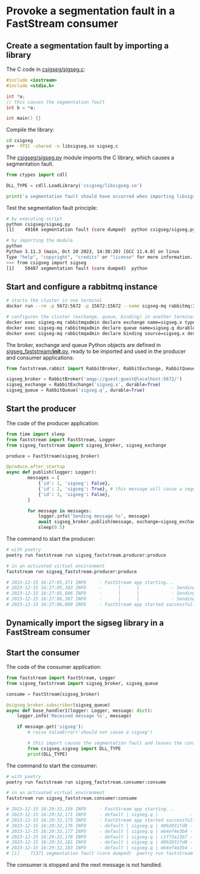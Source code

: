 # Provoke a segmentation fault in a FastStream consumer

## Create a segmentation fault by importing a library
The C code in [csigseg/sigseg.c](csigseg/sigseg.c):

```c
#include <iostream>
#include <stdio.h>

int *a;
// this causes the segmentation fault
int b = *a;

int main() {}
```

Compile the library:

```sh
cd csigseg
g++ -fPIC -shared -o libsigseg.so sigseg.c
```

The [csigseg/sigseg.py](csigseg/sigseg.py) module imports the C library, which causes a segmentation fault.

```python
from ctypes import cdll

DLL_TYPE = cdll.LoadLibrary('csigseg/libsigseg.so')

print('a segmentation fault should have occurred when importing libsigseg.so')
```

Test the segmentation fault principle:

```sh
# by executing script
python csigseg/sigseg.py
[1]    49168 segmentation fault (core dumped)  python csigseg/sigseg.py

# by importing the module
python
Python 3.11.3 (main, Oct 20 2023, 14:30:20) [GCC 11.4.0] on linux
Type "help", "copyright", "credits" or "license" for more information.
>>> from csigseg import sigseg
[1]    50487 segmentation fault (core dumped)  python
```

## Start and configure a rabbitmq instance

```sh
# starts the cluster in one terminal
docker run --rm -p 5672:5672 -p 15672:15672 --name sigseg-mq rabbitmq:3.12-management

# configures the cluster (exchange, queue, binding) in another terminal
docker exec sigseg-mq rabbitmqadmin declare exchange name=sigseg.x type=direct
docker exec sigseg-mq rabbitmqadmin declare queue name=sigseg.q durable=true
docker exec sigseg-mq rabbitmqadmin declare binding source=sigseg.x destination=sigseg.q destination_type=queue
```

The broker, exchange and queue Python objects are defined in [sigseg_faststream/__init__.py](sigseg_faststream/__init__.py), ready to be imported and used in the producer and consumer applications:

```python
from faststream.rabbit import RabbitBroker, RabbitExchange, RabbitQueue

sigseg_broker = RabbitBroker('amqp://guest:guest@localhost:5672/')
sigseg_exchange = RabbitExchange('sigseg.x', durable=True)
sigseg_queue = RabbitQueue('sigseg.q', durable=True)
```

## Start the producer

The code of the producer application:

```python
from time import sleep
from faststream import FastStream, Logger
from sigseg_faststream import sigseg_broker, sigseg_exchange

produce = FastStream(sigseg_broker)

@produce.after_startup
async def publish(logger: Logger):
        messages = [
            {'id': 1, 'sigseg': False},
            {'id': 2, 'sigseg': True}, # this message will cause a segmentation fault in the consumer
            {'id': 3, 'sigseg': False},
        ]

        for message in messages:
            logger.info('Sending message %s', message)
            await sigseg_broker.publish(message, exchange=sigseg_exchange)
            sleep(0.5)
```

The command to start the producer:

```sh
# with poetry
poetry run faststream run sigseg_faststream.producer:produce

# in an activated virtual environment
faststream run sigseg_faststream.producer:produce

# 2023-12-15 16:27:05,371 INFO     - FastStream app starting...
# 2023-12-15 16:27:05,383 INFO     -      |      |            - Sending message {'id': 1, 'sigseg': False}
# 2023-12-15 16:27:05,886 INFO     -      |      |            - Sending message {'id': 2, 'sigseg': True}
# 2023-12-15 16:27:06,387 INFO     -      |      |            - Sending message {'id': 3, 'sigseg': False}
# 2023-12-15 16:27:06,889 INFO     - FastStream app started successfully! To exit, press CTRL+C
```

## Dynamically import the sigseg library in a FastStream consumer

## Start the consumer

The code of the consumer application:

```python
from faststream import FastStream, Logger
from sigseg_faststream import sigseg_broker, sigseg_queue

consume = FastStream(sigseg_broker)

@sigseg_broker.subscriber(sigseg_queue)
async def base_handler1(logger: Logger, message: dict):
    logger.info('Received message %s', message)

    if message.get('sigseg'):
        # raise ValueError('should not cause a sigseg')

        # this import causes the segmentation fault and leaves the consumer in a defunct state
        from csigseg.sigseg import DLL_TYPE
        print(DLL_TYPE)
```

The command to start the consumer:

```sh
# with poetry
poetry run faststream run sigseg_faststream.consumer:consume

# in an activated virtual environment
faststream run sigseg_faststream.consumer:consume

# 2023-12-15 16:29:32,158 INFO     - FastStream app starting...
# 2023-12-15 16:29:32,171 INFO     - default | sigseg.q |            - `BaseHandler1` waiting for messages
# 2023-12-15 16:29:32,175 INFO     - FastStream app started successfully! To exit, press CTRL+C
# 2023-12-15 16:29:32,176 INFO     - default | sigseg.q | 4892031fd8 - Received
# 2023-12-15 16:29:32,177 INFO     - default | sigseg.q | eb4ef4e3b4 - Received
# 2023-12-15 16:29:32,178 INFO     - default | sigseg.q | c1f73a13b7 - Received
# 2023-12-15 16:29:32,181 INFO     - default | sigseg.q | 4892031fd8 - Received message {'id': 1, 'sigseg': False}
# 2023-12-15 16:29:32,183 INFO     - default | sigseg.q | eb4ef4e3b4 - Received message {'id': 2, 'sigseg': True}
# [1]    71371 segmentation fault (core dumped)  poetry run faststream run sigseg_faststream.consumer:consume
```

The consumer is stopped and the next message is not handled.
